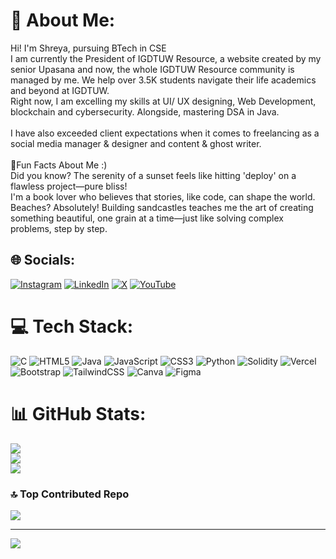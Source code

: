 # 💫 About Me:
Hi! I'm Shreya, pursuing BTech in CSE <br>I am currently the President of IGDTUW Resource, a website created by my senior Upasana and now, the whole IGDTUW Resource community is managed by me. We help over 3.5K students navigate their life academics and beyond at IGDTUW.<br>Right now, I am excelling my skills at UI/ UX designing, Web Development, blockchain and cybersecurity. Alongside, mastering DSA in Java.<br><br>I have also exceeded client expectations when it comes to freelancing as a social media manager & designer and content & ghost writer.<br><br>🎀Fun Facts About Me :)<br>Did you know? The serenity of a sunset feels like hitting 'deploy' on a flawless project—pure bliss!<br>I'm a book lover who believes that stories, like code, can shape the world.<br>Beaches? Absolutely! Building sandcastles teaches me the art of creating something beautiful, one grain at a time—just like solving complex problems, step by step.


## 🌐 Socials:
[![Instagram](https://img.shields.io/badge/Instagram-%23E4405F.svg?logo=Instagram&logoColor=white)](https://instagram.com/shreya_officio) [![LinkedIn](https://img.shields.io/badge/LinkedIn-%230077B5.svg?logo=linkedin&logoColor=white)](https://linkedin.com/in/shreyatejan) [![X](https://img.shields.io/badge/X-black.svg?logo=X&logoColor=white)](https://x.com/ShreyaTejan) [![YouTube](https://img.shields.io/badge/YouTube-%23FF0000.svg?logo=YouTube&logoColor=white)](https://youtube.com/@LilMissSuccess) 

# 💻 Tech Stack:
![C](https://img.shields.io/badge/c-%2300599C.svg?style=flat&logo=c&logoColor=white) ![HTML5](https://img.shields.io/badge/html5-%23E34F26.svg?style=flat&logo=html5&logoColor=white) ![Java](https://img.shields.io/badge/java-%23ED8B00.svg?style=flat&logo=openjdk&logoColor=white) ![JavaScript](https://img.shields.io/badge/javascript-%23323330.svg?style=flat&logo=javascript&logoColor=%23F7DF1E) ![CSS3](https://img.shields.io/badge/css3-%231572B6.svg?style=flat&logo=css3&logoColor=white) ![Python](https://img.shields.io/badge/python-3670A0?style=flat&logo=python&logoColor=ffdd54) ![Solidity](https://img.shields.io/badge/Solidity-%23363636.svg?style=flat&logo=solidity&logoColor=white) ![Vercel](https://img.shields.io/badge/vercel-%23000000.svg?style=flat&logo=vercel&logoColor=white) ![Bootstrap](https://img.shields.io/badge/bootstrap-%238511FA.svg?style=flat&logo=bootstrap&logoColor=white) ![TailwindCSS](https://img.shields.io/badge/tailwindcss-%2338B2AC.svg?style=flat&logo=tailwind-css&logoColor=white) ![Canva](https://img.shields.io/badge/Canva-%2300C4CC.svg?style=flat&logo=Canva&logoColor=white) ![Figma](https://img.shields.io/badge/figma-%23F24E1E.svg?style=flat&logo=figma&logoColor=white)
# 📊 GitHub Stats:
![](https://github-readme-stats.vercel.app/api?username=ShreyaTejan&theme=chartreuse-dark&hide_border=false&include_all_commits=true&count_private=true)<br/>
![](https://github-readme-streak-stats.herokuapp.com/?user=ShreyaTejan&theme=chartreuse-dark&hide_border=false)<br/>
![](https://github-readme-stats.vercel.app/api/top-langs/?username=ShreyaTejan&theme=chartreuse-dark&hide_border=false&include_all_commits=true&count_private=true&layout=compact)

### 🔝 Top Contributed Repo
![](https://github-contributor-stats.vercel.app/api?username=ShreyaTejan&limit=5&theme=chartreuse-dark&combine_all_yearly_contributions=true)

---
[![](https://visitcount.itsvg.in/api?id=ShreyaTejan&icon=7&color=2)](https://visitcount.itsvg.in)

<!-- Proudly created with GPRM ( https://gprm.itsvg.in ) -->
